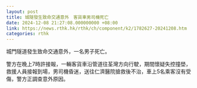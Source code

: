 ```yaml
---
layout: post
title: 城隧發生致命交通意外　客貨車男司機死亡
date: 2024-12-08 21:27:08.000000000 +08:00
link: https://news.rthk.hk/rthk/ch/component/k2/1782627-20241208.htm
categories: rthk
---
```


城門隧道發生致命交通意外，一名男子死亡。

警方在晚上7時許接報，一輛客貨車沿管道往荃灣方向行駛，期間懷疑失控撞壆，救援人員接報到場，男司機昏迷，送往仁濟醫院搶救後不治，車上5名乘客沒有受傷，警方正調查意外原因。
